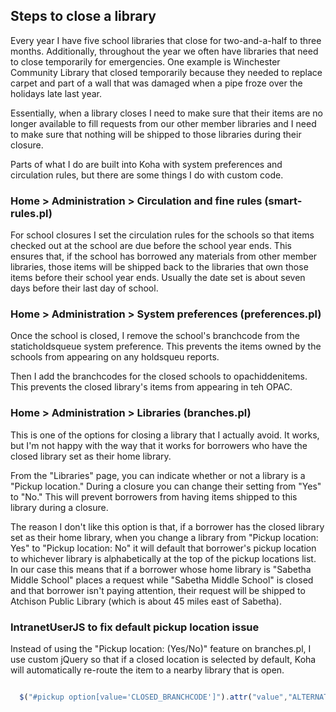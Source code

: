 ## Steps to close a library

Every year I have five school libraries that close for two-and-a-half to three months.  Additionally, throughout the year we often have libraries that need to close temporarily for emergencies.  One example is Winchester Community Library that closed temporarily because they needed to replace carpet and part of a wall that was damaged when a pipe froze over the holidays late last year.

Essentially, when a library closes I need to make sure that their items are no longer available to fill requests from our other member libraries and I need to make sure that nothing will be shipped to those libraries during their closure.

Parts of what I do are built into Koha with system preferences and circulation rules, but there are some things I do with custom code.

### Home > Administration > Circulation and fine rules (smart-rules.pl)

For school closures I set the circulation rules for the schools so that items checked out at the school are due before the school year ends.  This ensures that, if the school has borrowed any materials from other member libraries, those items will be shipped back to the libraries that own those items before their school year ends.  Usually the date set is about seven days before their last day of school.

### Home > Administration > System preferences (preferences.pl)

Once the school is closed, I remove the school's branchcode from the staticholdsqueue system preference.  This prevents the items owned by the schools from appearing on any holdsqueu reports.

Then I add the branchcodes for the closed schools to opachiddenitems.  This prevents the closed library's items from appearing in teh OPAC.

### Home > Administration > Libraries (branches.pl)

This is one of the options for closing a library that I actually avoid.  It works, but I'm not happy with the way that it works for borrowers who have the closed library set as their home library.

From the "Libraries" page, you can indicate whether or not a library is a "Pickup location."  During a closure you can change their setting from "Yes" to "No."  This will prevent borrowers from having items shipped to this library during a closure.

The reason I don't like this option is that, if a borrower has the closed library set as their home library, when you change a library from "Pickup location: Yes" to "Pickup location: No" it will default that borrower's pickup location to whichever library is alphabetically at the top of the pickup locations list.  In our case this means that if a borrower whose home library is "Sabetha Middle School" places a request while "Sabetha Middle School" is closed and that borrower isn't paying attention, their request will be shipped to Atchison Public Library (which is about 45 miles east of Sabetha).

### IntranetUserJS to fix default pickup location issue 

Instead of using the "Pickup location: (Yes/No)" feature on branches.pl, I use custom jQuery so that if a closed location is selected by default, Koha will automatically re-route the item to a nearby library that is open.

```javascript

  $("#pickup option[value='CLOSED_BRANCHCODE']").attr("value","ALTERNATE_BRANCHCODE").html('CLOSED_BRANCHNAME is closed for the summer - this request will route to ALTERNATE_BRANCHNAME'); 

```

### 